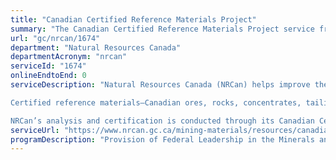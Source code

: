 ```yaml
---
title: "Canadian Certified Reference Materials Project"
summary: "The Canadian Certified Reference Materials Project service from Natural Resources Canada is not available end-to-end online, according to the GC Service Inventory."
url: "gc/nrcan/1674"
department: "Natural Resources Canada"
departmentAcronym: "nrcan"
serviceId: "1674"
onlineEndtoEnd: 0
serviceDescription: "Natural Resources Canada (NRCan) helps improve the reliability of measurements at mineral analysis labs in Canada and around the world by certifying reference materials.  

Certified reference materials—Canadian ores, rocks, concentrates, tailings, soils, alloys, anodes and radioactive materials—are used as standards to validate analytical measurement methods or to calibrate analytical instruments used in analytical chemistry. These standards support decision-making around mineral resource production, commodity valuation and compliance with environmental regulations.

NRCan’s analysis and certification is conducted through its Canadian Certified Reference Materials Project (CCRMP). NRCan also provides more than 75 reference materials for purchase on its website."
serviceUrl: "https://www.nrcan.gc.ca/mining-materials/resources/canadian-certified-reference-materials-project/7827"
programDescription: "Provision of Federal Leadership in the Minerals and Metals Sector"
---
```


